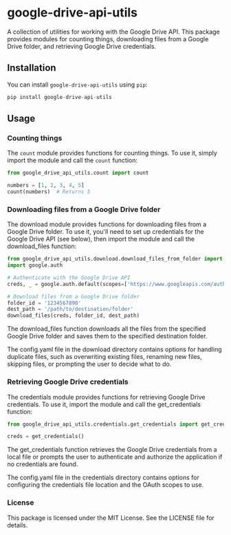 # google-drive-api-utils

A collection of utilities for working with the Google Drive API. This package provides modules for counting things, downloading files from a Google Drive folder, and retrieving Google Drive credentials.

## Installation

You can install `google-drive-api-utils` using `pip`:

```python
pip install google-drive-api-utils
```

## Usage

### Counting things

The `count` module provides functions for counting things. To use it, simply import the module and call the `count` function:

```python
from google_drive_api_utils.count import count

numbers = [1, 2, 3, 4, 5]
count(numbers)  # Returns 5
```

### Downloading files from a Google Drive folder
The download module provides functions for downloading files from a Google Drive folder. To use it, you'll need to set up credentials for the Google Drive API (see below), then import the module and call the download_files function:
```python
from google_drive_api_utils.download.download_files_from_folder import download_files
import google.auth

# Authenticate with the Google Drive API
creds, _ = google.auth.default(scopes=['https://www.googleapis.com/auth/drive'])

# Download files from a Google Drive folder
folder_id = '1234567890'
dest_path = '/path/to/destination/folder'
download_files(creds, folder_id, dest_path)
```
The download_files function downloads all the files from the specified Google Drive folder and saves them to the specified destination folder.

The config.yaml file in the download directory contains options for handling duplicate files, such as overwriting existing files, renaming new files, skipping files, or prompting the user to decide what to do.

### Retrieving Google Drive credentials
The credentials module provides functions for retrieving Google Drive credentials. To use it, import the module and call the get_credentials function:
```python
from google_drive_api_utils.credentials.get_credentials import get_credentials

creds = get_credentials()
```
The get_credentials function retrieves the Google Drive credentials from a local file or prompts the user to authenticate and authorize the application if no credentials are found.

The config.yaml file in the credentials directory contains options for configuring the credentials file location and the OAuth scopes to use.

### License
This package is licensed under the MIT License. See the LICENSE file for details.